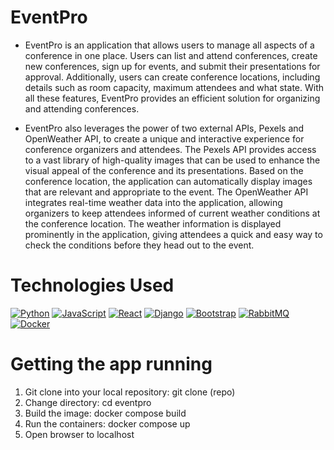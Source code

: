 # EventPro
- EventPro is an application that allows users to manage all aspects of a conference in one place. Users can list and attend conferences, create new conferences, sign up for events, and submit their presentations for approval. Additionally, users can create conference locations, including details such as room capacity, maximum attendees and what state. With all these features, EventPro provides an efficient solution for organizing and attending conferences.

- EventPro also leverages the power of two external APIs, Pexels and OpenWeather API, to create a unique and interactive experience for conference organizers and attendees. The Pexels API provides access to a vast library of high-quality images that can be used to enhance the visual appeal of the conference and its presentations. Based on the conference location, the application can automatically display images that are relevant and appropriate to the event. The OpenWeather API integrates real-time weather data into the application, allowing organizers to keep attendees informed of current weather conditions at the conference location. The weather information is displayed prominently in the application, giving attendees a quick and easy way to check the conditions before they head out to the event.

# Technologies Used
[![Python](https://img.shields.io/badge/python-3670A0?style=for-the-badge&logo=python&logoColor=ffdd54)](https://www.python.org/)
[![JavaScript](https://img.shields.io/badge/javascript-%23323330.svg?style=for-the-badge&logo=javascript&logoColor=%23F7DF1E)](https://www.javascript.com/)
[![React](https://img.shields.io/badge/react-%2320232a.svg?style=for-the-badge&logo=react&logoColor=%2361DAFB)](https://reactjs.org/)
[![Django](https://img.shields.io/badge/django-%23092E20.svg?style=for-the-badge&logo=django&logoColor=white)](https://www.djangoproject.com/)
[![Bootstrap](https://img.shields.io/badge/bootstrap-%238511FA.svg?style=for-the-badge&logo=bootstrap&logoColor=white)](https://getbootstrap.com/)
[![RabbitMQ](https://img.shields.io/badge/Rabbitmq-FF6600?style=for-the-badge&logo=rabbitmq&logoColor=white)](https://www.rabbitmq.com/)
[![Docker](https://img.shields.io/badge/docker-%230db7ed.svg?style=for-the-badge&logo=docker&logoColor=white)](https://www.docker.com/)

# Getting the app running
1. Git clone into your local repository: git clone (repo)
2. Change directory: cd eventpro
3. Build the image: docker compose build
4. Run the containers: docker compose up
5. Open browser to localhost
